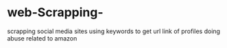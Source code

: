 # web-Scrapping-
 scrapping social media sites using keywords to get url link of profiles doing abuse related to amazon  
